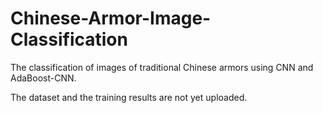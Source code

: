 # Chinese-Armor-Image-Classification
The classification of images of traditional Chinese armors using CNN and AdaBoost-CNN.

The dataset and the training results are not yet uploaded.
